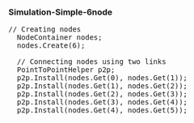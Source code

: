 
### Simulation-Simple-6node

<pre>
// Creating nodes
  NodeContainer nodes;
  nodes.Create(6);

  // Connecting nodes using two links
  PointToPointHelper p2p;
  p2p.Install(nodes.Get(0), nodes.Get(1));
  p2p.Install(nodes.Get(1), nodes.Get(2));
  p2p.Install(nodes.Get(2), nodes.Get(3));
  p2p.Install(nodes.Get(3), nodes.Get(4));
  p2p.Install(nodes.Get(4), nodes.Get(5));
</pre>
